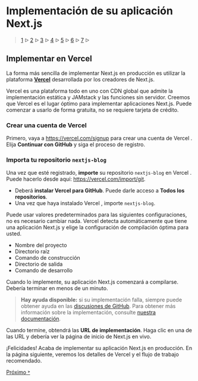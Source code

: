 # Implementación de su aplicación Next.js

> [1](./1.md) &#5125; [2](./2.md) &#5125; [3](./3.md) &#5125; [4](./4.md) &#5125; [5](./5.md) &#5125; [6](./6.md) &#5125; [7](./7.md) &#5125;

## Implementar en Vercel

La forma más sencilla de implementar Next.js en producción es utilizar la plataforma [**Vercel**](https://vercel.com/) desarrollada por los creadores de Next.js.

Vercel es una plataforma todo en uno con CDN global que admite la implementación estática y JAMstack y las funciones sin servidor. Creemos que Vercel es el lugar óptimo para implementar aplicaciones Next.js. Puede comenzar a usarlo de forma gratuita, no se requiere tarjeta de crédito.

### Crear una cuenta de Vercel

Primero, vaya a <https://vercel.com/signup> para crear una cuenta de Vercel . Elija **Continuar con GitHub** y siga el proceso de registro.

### Importa tu repositorio `nextjs-blog`

Una vez que esté registrado, **importe** su repositorio `nextjs-blog` en Vercel . Puede hacerlo desde aquí: <https://vercel.com/import/git>.

- Deberá **instalar Vercel para GitHub**. Puede darle acceso a **Todos los repositorios**.
- Una vez que haya instalado Vercel , importe `nextjs-blog`.

Puede usar valores predeterminados para las siguientes configuraciones, no es necesario cambiar nada. Vercel detecta automáticamente que tiene una aplicación Next.js y elige la configuración de compilación óptima para usted.

- Nombre del proyecto
- Directorio raíz
- Comando de construcción
- Directorio de salida
- Comando de desarrollo

Cuando lo implemente, su aplicación Next.js comenzará a compilarse. Debería terminar en menos de un minuto.

> **Hay ayuda disponible:** si su implementación falla, siempre puede obtener ayuda en las [discusiones de GitHub](https://github.com/vercel/next.js/discussions). Para obtener más información sobre la implementación, consulte [nuestra documentación](https://nextjs.org/docs/deployment).

Cuando termine, obtendrá las **URL de implementación**. Haga clic en una de las URL y debería ver la página de inicio de Next.js en vivo.

¡Felicidades! Acaba de implementar su aplicación Next.js en producción. En la página siguiente, veremos los detalles de Vercel y el flujo de trabajo recomendado.

[Próximo &#707;](./4.md)
